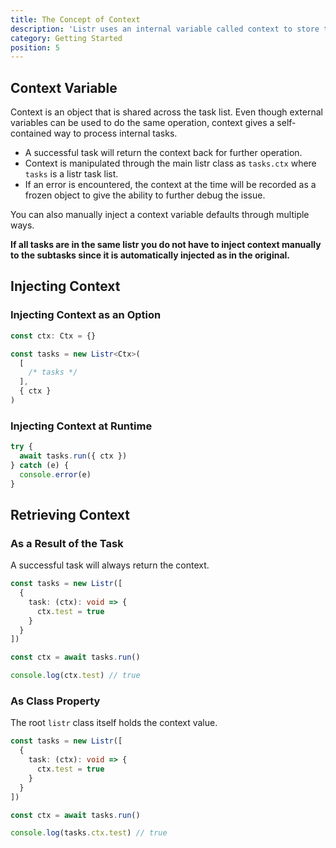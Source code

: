 ```yaml
---
title: The Concept of Context
description: 'Listr uses an internal variable called context to store the data.'
category: Getting Started
position: 5
---
```


## Context Variable

Context is an object that is shared across the task list. Even though external variables can be used to do the same operation, context gives a self-contained way to process internal tasks.

- A successful task will return the context back for further operation.
- Context is manipulated through the main listr class as `tasks.ctx` where `tasks` is a listr task list.
- If an error is encountered, the context at the time will be recorded as a frozen object to give the ability to further debug the issue.

You can also manually inject a context variable defaults through multiple ways.

**If all tasks are in the same listr you do not have to inject context manually to the subtasks since it is automatically injected as in the original.**

## Injecting Context

### Injecting Context as an Option

```typescript
const ctx: Ctx = {}

const tasks = new Listr<Ctx>(
  [
    /* tasks */
  ],
  { ctx }
)
```

### Injecting Context at Runtime

```typescript
try {
  await tasks.run({ ctx })
} catch (e) {
  console.error(e)
}
```

## Retrieving Context

### As a Result of the Task

A successful task will always return the context.

```typescript
const tasks = new Listr([
  {
    task: (ctx): void => {
      ctx.test = true
    }
  }
])

const ctx = await tasks.run()

console.log(ctx.test) // true
```

### As Class Property

The root `listr` class itself holds the context value.

```typescript
const tasks = new Listr([
  {
    task: (ctx): void => {
      ctx.test = true
    }
  }
])

const ctx = await tasks.run()

console.log(tasks.ctx.test) // true
```
